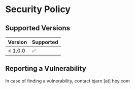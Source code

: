 # Security Policy

## Supported Versions


| Version | Supported          |
| ------- | ------------------ |
| < 1.0.0   | :white_check_mark:                |

## Reporting a Vulnerability

In case of finding a vulnerability, contact bjarn [at] hey.com

